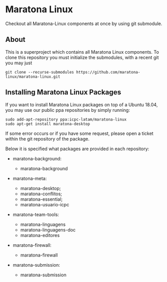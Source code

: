 # Maratona Linux

Checkout all Maratona-Linux components at once by using git submodule.

## About

This is a superproject which contains all Maratona Linux components. To
clone this repository you must initialize the submodules, with a recent git
you may just

```
git clone --recurse-submodules https://github.com/maratona-linux/maratona-linux.git
```

## Installing Maratona Linux Packages

If you want to install Maratona Linux packages on top of a Ubuntu 18.04, you
may use our public ppa repositories by simply running:

```
sudo add-apt-repository ppa:icpc-latam/maratona-linux
sudo apt-get install maratona-desktop
```

If some error occurs or if you have some request, please open a ticket
within the git repository of the package.

Below it is specified what packages are provided in each repository:

- maratona-background:
    - maratona-background

- maratona-meta:
    - maratona-desktop;
    - maratona-conflitos;
    - maratona-essential;
    - maratona-usuario-icpc

- maratona-team-tools:
    - maratona-linguagens
    - maratona-linguagens-doc
    - maratona-editores

- maratona-firewall:
    - maratona-firewall

- maratona-submission:
    - maratona-submission

